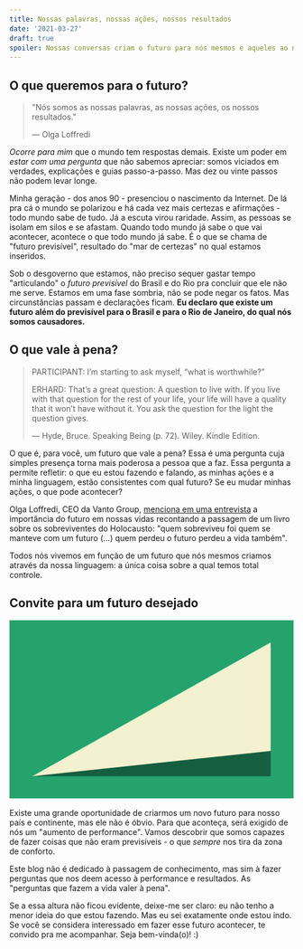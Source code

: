 ```yaml
---
title: Nossas palavras, nossas ações, nossos resultados 
date: '2021-03-27'
draft: true
spoiler: Nossas conversas criam o futuro para nós mesmos e aqueles ao nosso redor. Nós vivemos nas estórias que criamos em linguagem.
---
```


## O que queremos para o futuro?

> "Nós somos as nossas palavras, as nossas ações, os nossos resultados."
>
> ― Olga Loffredi

*Ocorre para mim* que o mundo tem respostas demais. Existe um poder em *estar com uma pergunta* que não sabemos apreciar: somos viciados em verdades, explicações e guias passo-a-passo. Mas dez ou vinte passos não podem levar longe. 

Minha geração - dos anos 90 - presenciou o nascimento da Internet. De lá pra cá o mundo se polarizou e há cada vez mais certezas e afirmações - todo mundo sabe de tudo. Já a escuta virou raridade. Assim, as pessoas se isolam em silos e se afastam. Quando todo mundo já sabe o que vai acontecer, acontece o que todo mundo já sabe. É o que se chama de "futuro previsível", resultado do "mar de certezas" no qual estamos inseridos.

Sob o desgoverno que estamos, não preciso sequer gastar tempo "articulando" o *futuro previsível* do Brasil e do Rio pra concluir que ele não me serve. Estamos em uma fase sombria, não se pode negar os fatos. Mas circunstâncias passam e declarações ficam. **Eu declaro que existe um futuro além do previsível para o Brasil e para o Rio de Janeiro, do qual nós somos causadores.**

## O que vale à pena?

> PARTICIPANT: I’m starting to ask myself, “what is worthwhile?” 
> 
> ERHARD: That’s a great question: A question to live with. If you live with that question for the rest of your life, your life will have a quality that it won’t have without it. You ask the question for the light the question gives. 
> 
> ― Hyde, Bruce. Speaking Being (p. 72). Wiley. Kindle Edition. 

O que é, para você, um futuro que vale a pena? Essa é uma pergunta cuja simples presença torna mais poderosa a pessoa que a faz. Essa pergunta a permite refletir: o que eu estou fazendo e falando, as minhas ações e a minha linguagem, estão consistentes com qual futuro? Se eu mudar minhas ações, o que pode acontecer?

Olga Loffredi, CEO da Vanto Group, [menciona em uma entrevista](https://youtu.be/UujhbzoXkQI?t=473) a importância do futuro em nossas vidas recontando a passagem de um livro sobre os sobreviventes do Holocausto: "quem sobreviveu foi quem se manteve com um futuro (...) quem perdeu o futuro perdeu a vida também". 

Todos nós vivemos em função de um futuro que nós mesmos criamos através da nossa linguagem: a única coisa sobre a qual temos total controle. 

## Convite para um futuro desejado

![A diferença entre o futuro previsível e o futuro desejado exige performance e liderança.](futuro-desejado.png)

Existe uma grande oportunidade de criarmos um novo futuro para nosso país e continente, mas ele não é óbvio. Para que aconteça, será exigido de nós um "aumento de performance". Vamos descobrir que somos capazes de fazer coisas que não eram previsíveis - o que *sempre* nos tira da zona de conforto. 

Este blog não é dedicado à passagem de conhecimento, mas sim à fazer perguntas que nos deem acesso à performance e resultados. As "perguntas que fazem a vida valer à pena".

Se a essa altura não ficou evidente, deixe-me ser claro: eu não tenho a menor ideia do que estou fazendo. Mas eu sei exatamente onde estou indo. Se você se considera interessado em fazer esse futuro acontecer, te convido pra me acompanhar. Seja bem-vinda(o)! :) 
